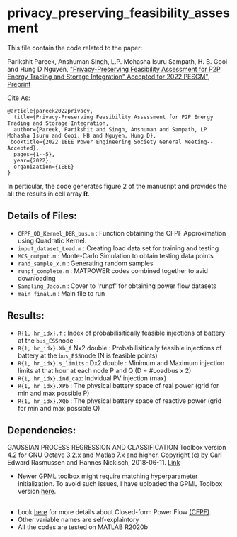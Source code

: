 # privacy_preserving_feasibility_assesment

This file contain the code related to the paper: 

Parikshit Pareek, Anshuman Singh, L.P. Mohasha Isuru Sampath, H. B. Gooi and Hung D Nguyen, ["Privacy-Preserving Feasibility Assessment for P2P Energy Trading and Storage Integration" Accepted for 2022 PESGM"](https://www.researchgate.net/publication/358660003_Privacy-Preserving_Feasibility_Assessment_for_P2P_Energy_Trading_and_Storage_Integration), [Preprint](https://www.researchgate.net/publication/358660003_Privacy-Preserving_Feasibility_Assessment_for_P2P_Energy_Trading_and_Storage_Integration)

Cite As: 
```
@article{pareek2022privacy,
  title={Privacy-Preserving Feasibility Assessment for P2P Energy Trading and Storage Integration,
  author={Pareek, Parikshit and Singh, Anshuman and Sampath, LP Mohasha Isuru and Gooi, HB and Nguyen, Hung D},
 booktitle={2022 IEEE Power Engineering Society General Meeting--Accepted},
  pages={1--5},
  year={2022},
  organization={IEEE}
}
```
In perticular, the code generates figure 2 of the manusript and provides the all the results in cell array **R**. 

## Details of Files: 
- `CFPF_QD_Kernel_DER_bus.m` : Function obtaining the CFPF Approximation using Quadratic Kernel.
- `input_dataset_Load.m` : Creating load data set for training and testing 
- `MCS_output.m`    : Monte-Carlo Simulation to obtain testing data points
- `rand_sample_x.m` : Generating random samples
- `runpf_complete.m` : MATPOWER codes combined together to avid downloading 
- `Sampling_Jaco.m`  : Cover to 'runpf' for obtaining power flow datasets
- `main_final.m`     : Main file to run


## Results:
- `R{1, hr_idx}.f`  : Index of probabilisitically feasible injections of battery at the `bus_ESS`node
- `R{1, hr_idx}.Xb_f` Nx2 double : Probabilisitically feasible injections of battery at the `bus_ESS`node  (N is feasible points)
- `R{1, hr_idx}.s_limits` : Dx2 double : Minimum and Maximum injection limits at that hour at each node P and Q (D = #Loadbus x 2)
- `R{1, hr_idx}.ind_cap`: Indvidual PV injection (max)
- `R{1, hr_idx}.XPb` : The physical battery space of real power (grid for min and max possible P)
- `R{1, hr_idx}.XQb` : The physical battery space of reactive power (grid for min and max possible Q)

## Dependencies: 
GAUSSIAN PROCESS REGRESSION AND CLASSIFICATION Toolbox version 4.2 for GNU Octave 3.2.x and Matlab 7.x and higher.
Copyright (c) by Carl Edward Rasmussen and Hannes Nickisch, 2018-06-11.
[Link](http://www.gaussianprocess.org/gpml/code/matlab/doc/)

* Newer GPML toolbox might require matching hyperparameter initialization. To avoid such issues, I have uploaded the GPML Toolbox version [here](https://github.com/parikshit-pareek/Closed-form-Power-Flow/tree/master/GPML). 

## 
- Look [here](https://github.com/parikshit-pareek/Closed-form-Power-Flow) for more details about Closed-form Power Flow [(CFPF)](https://www.researchgate.net/publication/354937182_A_Framework_for_Analytical_Power_Flow_Solution_using_Gaussian_Process_Learning).
- Other variable names are self-explaintory
- All the codes are tested on MATLAB R2020b
